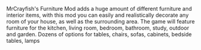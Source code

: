 MrCrayfish's Furniture Mod adds a huge amount of different furniture and interior items, with this mod you can easily and realistically decorate any room of your house, as well as the surrounding area. The game will feature furniture for the kitchen, living room, bedroom, bathroom, study, outdoor and garden. Dozens of options for tables, chairs, sofas, cabinets, bedside tables, lamps
